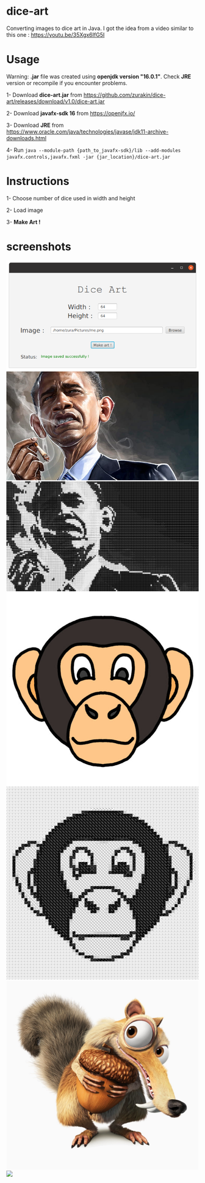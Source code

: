 # dice-art
Converting images to dice art in Java. 
I got the idea from a video similar to this one : https://youtu.be/35Xgx6IfG5I 

# Usage
Warning: **.jar** file was created using **openjdk version "16.0.1"**. Check **JRE** version or recompile if you encounter problems.
  
1- Download **dice-art.jar** from https://github.com/zurakin/dice-art/releases/download/v1.0/dice-art.jar

2- Download **javafx-sdk 16** from https://openjfx.io/

3- Download **JRE** from https://www.oracle.com/java/technologies/javase/jdk11-archive-downloads.html

4- Run `java --module-path {path_to_javafx-sdk}/lib --add-modules javafx.controls,javafx.fxml -jar {jar_location}/dice-art.jar`

# Instructions
1- Choose number of dice used in width and height

2- Load image

3- **Make Art !**

# screenshots
![](screenshots/gui.png)
![](images/obama.jpg)
![](images/obamaArt.png)
![](images/monkey.jpg)
![](images/monkeyArtNew.png)
![](images/scart.jpg)
![](images/scartArtDouble.png)
